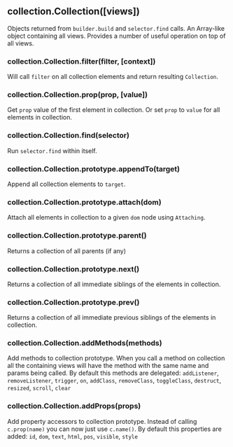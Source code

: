 ## collection.Collection([views])

Objects returned from `builder.build` and `selector.find` calls. An
Array-like object containing all views. Provides a number of useful
operation on top of all views.

### collection.Collection.filter(filter, [context])

Will call `filter` on all collection elements and return resulting
`Collection`.

### collection.Collection.prop(prop, [value])

Get `prop` value of the first element in collection. Or set
`prop` to `value` for all elements in collection.

### collection.Collection.find(selector)

Run `selector.find` within itself.

### collection.Collection.prototype.appendTo(target)

Append all collection elements to `target`.

### collection.Collection.prototype.attach(dom)

Attach all elements in collection to a given `dom` node using
`Attaching`.

### collection.Collection.prototype.parent()

Returns a collection of all parents (if any)

### collection.Collection.prototype.next()

Returns a collection of all immediate siblings of the elements
in collection.

### collection.Collection.prototype.prev()

Returns a collection of all immediate previous siblings of the elements
in collection.

### collection.Collection.addMethods(methods)

Add methods to collection prototype. When you call a method on collection
all the containing views will have the method with the same name and params
being called. By default this methods are delegated: 
`addListener`, `removeListener`, `trigger`, `on`,
`addClass`, `removeClass`, `toggleClass`,
`destruct`, `resized`, `scroll`, `clear`

### collection.Collection.addProps(props)

Add property accessors to collection prototype. Instead of calling `c.prop(name)`
you can now just use `c.name()`. By default this properties are added:
`id`, `dom`, `text`, `html`, `pos`, `visible`, `style`


